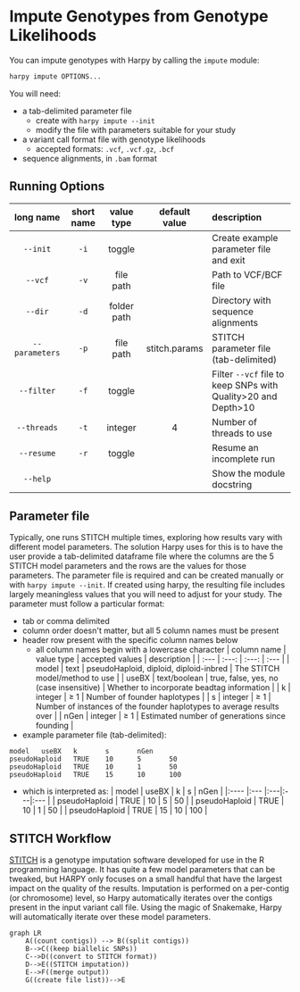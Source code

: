 # Impute Genotypes from Genotype Likelihoods
You can impute genotypes with Harpy by calling the `impute` module:
```bash
harpy impute OPTIONS...
```
You will need:
- a tab-delimited parameter file 
    - create with `harpy impute --init`
    - modify the file with parameters suitable for your study
- a variant call format file with genotype likelihoods
    - accepted formats: `.vcf`, `.vcf.gz`, `.bcf`
- sequence alignments, in `.bam` format

## Running Options
| long name | short name | value type | default value | description|
| :---: | :----: | :---: | :---: | :--- |                  
| `--init`  |  `-i` | toggle | | Create example parameter file and exit | 
| `--vcf`   |   `-v` |   file path |  |  Path to VCF/BCF file |
| `--dir`    |  `-d` | folder path     |  | Directory with sequence alignments  |
| `--parameters` |  `-p` | file path    | stitch.params |  STITCH parameter file (tab-delimited)  |
| `--filter` | `-f` | toggle |  | Filter `--vcf` file to keep SNPs with Quality>20 and Depth>10 |
| `--threads` | `-t` | integer  | 4 | Number of threads to use      |
| `--resume` |  `-r` |  toggle  | |      Resume an incomplete run      |
| `--help`  |         |      |    | Show the module docstring        |


## Parameter file
Typically, one runs STITCH multiple times, exploring how results vary with
different model parameters. The solution Harpy uses for this is to have the user
provide a tab-delimited dataframe file where the columns are the 5 STITCH model 
parameters and the rows are the values for those parameters. The parameter file 
is required and can be created manually or with `harpy impute --init`.
If created using harpy, the resulting file includes largely meaningless values 
that you will need to adjust for your study. The parameter must follow a particular format:
- tab or comma delimited
- column order doesn't matter, but all 5 column names must be present
- header row present with the specific column names below
    - all column names begin with a lowercase character
| column name | value type | accepted values | description |
| :--- | :---: | :---: | :--- |
| model | text | pseudoHaploid, diploid, diploid-inbred | The STITCH model/method to use |
| useBX | text/boolean | true, false, yes, no (case insensitive) | Whether to incorporate beadtag information |
| k | integer | ≥ 1 | Number of founder haplotypes |
| s | integer | ≥ 1 | Number of instances of the founder haplotypes to average results over |
| nGen | integer | ≥ 1 | Estimated number of generations since founding |
- example parameter file (tab-delimited):
```
model   useBX   k       s       nGen
pseudoHaploid   TRUE    10      5       50
pseudoHaploid   TRUE    10      1       50
pseudoHaploid   TRUE    15      10      100
```
- which is interpreted as:
| model         | useBX | k  | s  | nGen |
|:----          |:---   |:---|:---|:---  |
| pseudoHaploid | TRUE  | 10 | 5  | 50   |
| pseudoHaploid | TRUE  | 10 | 1  | 50   |
| pseudoHaploid | TRUE  | 15 | 10 | 100  |

## STITCH Workflow
[STITCH](https://github.com/rwdavies/STITCH) is a genotype imputation software developed for use in
the R programming language. It has quite a few model parameters that can be tweaked, but HARPY only
focuses on a small handful that have the largest impact on the quality of the results. Imputation is
performed on a per-contig (or chromosome) level, so Harpy automatically iterates over the contigs
present in the input variant call file. Using the magic of Snakemake, Harpy will automatically
iterate over these model parameters.

```mermaid
graph LR
    A((count contigs)) --> B((split contigs))
    B-->C((keep biallelic SNPs))
    C-->D((convert to STITCH format))
    D-->E((STITCH imputation))
    E-->F((merge output))
    G((create file list))-->E
```